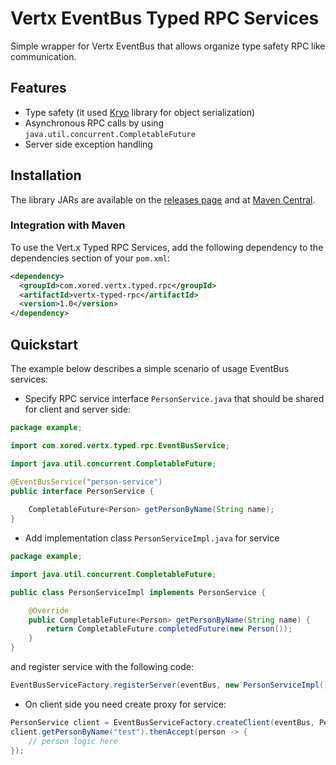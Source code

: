 # Vertx EventBus Typed RPC Services
Simple wrapper for Vertx EventBus that allows organize type safety RPC like communication.

## Features
* Type safety (it used [Kryo](https://github.com/EsotericSoftware/kryo) library for object serialization)
* Asynchronous RPC calls by using `java.util.concurrent.CompletableFuture`
* Server side exception handling

## Installation

The library JARs are available on the [releases page](https://github.com/xored/vertx-typed-rpc/releases) and at [Maven Central](https://search.maven.org/#browse).

### Integration with Maven

To use the Vert.x Typed RPC Services, add the following dependency to the dependencies section of your `pom.xml`:
```xml
<dependency>
  <groupId>com.xored.vertx.typed.rpc</groupId>
  <artifactId>vertx-typed-rpc</artifactId>
  <version>1.0</version>
</dependency>
```

## Quickstart

The example below describes a simple scenario of usage EventBus services:
* Specify RPC service interface `PersonService.java` that should be shared for client and server side: 

```java
package example;

import com.xored.vertx.typed.rpc.EventBusService;

import java.util.concurrent.CompletableFuture;

@EventBusService("person-service")
public interface PersonService {
    
    CompletableFuture<Person> getPersonByName(String name);
}
```

* Add implementation class `PersonServiceImpl.java` for service

```java
package example;

import java.util.concurrent.CompletableFuture;

public class PersonServiceImpl implements PersonService {

    @Override
    public CompletableFuture<Person> getPersonByName(String name) {
        return CompletableFuture.completedFuture(new Person());
    }
}
```
and register service with the following code:

```java
EventBusServiceFactory.registerServer(eventBus, new PersonServiceImpl())
```

* On client side you need create proxy for service:

```java
PersonService client = EventBusServiceFactory.createClient(eventBus, PersonService.class);
client.getPersonByName("test").thenAccept(person -> {
    // person logic here
});
```
